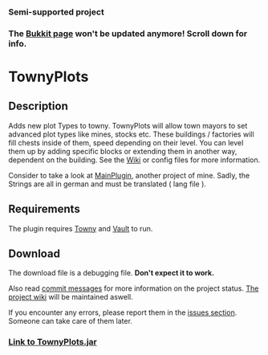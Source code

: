 ### Semi-supported project

### The [Bukkit page](https://dev.bukkit.org/projects/townyplots) won't be updated anymore! Scroll down for info.

# TownyPlots
## Description

Adds new plot Types to towny.
TownyPlots will allow town mayors to set advanced plot types like mines, stocks etc. 
These buildings / factories will fill chests inside of them, speed depending on their level. You can level them up by adding specific blocks or extending them in another way, dependent on the building. 
See the [Wiki](https://github.com/Pommesritter/TownyPlots/wiki) or config files for more information.

Consider to take a look at [MainPlugin](https://github.com/herbertsfundgrube/GSplugin), another project of mine. 
Sadly, the Strings are all in german and must be translated ( lang file ). 

## Requirements
The plugin requires [Towny](http://palmergames.com/towny/Towny) and [Vault](https://dev.bukkit.org/projects/vault) to run.

## Download

The download file is a debugging file. **Don't expect it to work.**

Also read [commit messages](https://github.com/Pommesritter/TownyPlots/commits/master) for more information on the project status. [The project wiki](https://github.com/Pommesritter/TownyPlots/wiki/) will be maintained aswell.

If you encounter any errors, please report them in the [issues section](https://github.com/Pommesritter/TownyPlots/issues). Someone can take care of them later.

### **[Link to TownyPlots.jar](https://github.com/Pommesritter/TownyPlots/blob/master/downloads/TownyPlots%200.2%20b5.jar)**


